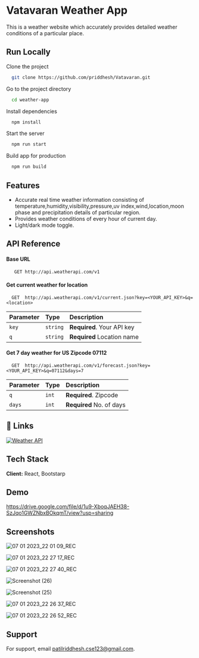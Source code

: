 # Vatavaran Weather App
This is a weather website which accurately provides detailed weather conditions of a particular place.

## Run Locally
Clone the project
```bash
  git clone https://github.com/priddhesh/Vatavaran.git
```

Go to the project directory

```bash
  cd weather-app
```

Install dependencies

```bash
  npm install
```

Start the server

```bash
  npm run start
```

Build app for production

```bash
  npm run build
```
## Features

- Accurate real time weather information consisting of temperature,humidity,visibility,pressure,uv index,wind,location,moon phase and precipitation details of particular region.
- Provides weather conditions of every hour of current day.
- Light/dark mode toggle.

## API Reference
#### Base URL
```http
   GET http://api.weatherapi.com/v1
```
#### Get current weather for location

```http
  GET  http://api.weatherapi.com/v1/current.json?key=<YOUR_API_KEY>&q=<location>
```

| Parameter | Type     | Description                |
| :-------- | :------- | :------------------------- |
| `key` | `string` | **Required**. Your API key |
| `q`| `string` | **Required**  Location name|

#### Get 7 day weather for US Zipcode 07112
```http
  GET  http://api.weatherapi.com/v1/forecast.json?key=<YOUR_API_KEY>&q=07112&days=7
```
| Parameter | Type     | Description                |
| :-------- | :------- | :------------------------- |
| `q` | `int` | **Required**. Zipcode |
| `days`| `int` | **Required**  No. of days|
## 🔗 Links
[![Weather API](https://img.shields.io/badge/weather_api-000?style=for-the-badge&logo=ko-fi&logoColor=white)](https://www.weatherapi.com/)

## Tech Stack

**Client:** React, Bootstarp

## Demo

https://drive.google.com/file/d/1u9-XboqJAEH38-SzJqo1GWZNbxBOkqmT/view?usp=sharing

## Screenshots

![07 01 2023_22 01 09_REC](https://user-images.githubusercontent.com/109747774/211161709-b5631f99-e058-43f3-9732-be9469c14905.png)

![07 01 2023_22 27 17_REC](https://user-images.githubusercontent.com/109747774/211162029-e6054a15-0d88-496c-ba7e-67857ff301cc.png)

![07 01 2023_22 27 40_REC](https://user-images.githubusercontent.com/109747774/211161865-dd459a2d-4936-4429-ae41-820101982d11.png)

![Screenshot (26)](https://user-images.githubusercontent.com/109747774/213261759-09a647dd-06f5-4a84-b6be-ad1578adc5e4.png)

![Screenshot (25)](https://user-images.githubusercontent.com/109747774/213261463-88992717-ee63-42f7-95dc-5053c2380f31.png)

![07 01 2023_22 26 37_REC](https://user-images.githubusercontent.com/109747774/211161896-dd16de9d-f7a7-4db4-b97c-9b73ad4d2a99.png)

![07 01 2023_22 26 52_REC](https://user-images.githubusercontent.com/109747774/211161958-cbaee270-cd4d-4ef8-92a5-e7195e1d58bc.png)

## Support

For support, email patilriddhesh.cse123@gmail.com.

